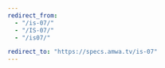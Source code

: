 ```yaml
---
redirect_from:
  - "/is-07/"
  - "/IS-07/"
  - "/is07/"

redirect_to: "https://specs.amwa.tv/is-07"
---
```

